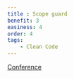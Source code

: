 ```yaml
---
title : Scope guard
benefit: 3
easiness: 4
order: 4
tags:
    - Clean Code
---
```


[Conference](https://www.youtube.com/watch?v=WjTrfoiB0MQ)